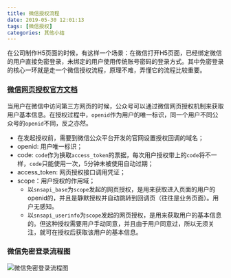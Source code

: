 ```yaml
---
title: 微信授权流程
date: 2019-05-30 12:01:13
tags: [微信授权]
categories: 其他小结
---
```

在公司制作H5页面的时候，有这样一个场景：在微信打开H5页面，已经绑定微信的用户直接免密登录，未绑定的用户使用传统账号密码的登录方式。其中免密登录的核心一环就是走一个微信授权流程，原理不难，弄懂它的流程比较重要。
<!--more-->
### [微信网页授权官方文档](https://mp.weixin.qq.com/wiki?t=resource/res_main&id=mp1421140842)
当用户在微信中访问第三方网页的时候，公众号可以通过微信网页授权机制来获取用户基本信息。在授权过程中，`openid`作为用户的唯一标识，同一个用户不同公众号的`openid`不同，反之亦然。
* 在发起授权前，需要到微信公众平台开发的官网设置授权回调的域名；
* openid: 用户唯一标识；
* code: `code`作为换取`access_token`的票据，每次用户授权带上的`code`将不一样，`code`只能使用一次，5分钟未被使用自动过期；
* access_token: 网页授权接口调用凭证；
* scope：用户授权的作用域；
  * 以`snsapi_base`为`scope`发起的网页授权，是用来获取进入页面的用户的openid的，并且是静默授权并自动跳转到回调页（往往是业务页面）。用户无感知。
  * 以`snsapi_userinfo`为`scope`发起的网页授权，是用来获取用户的基本信息的。但这种授权需要用户手动同意，并且由于用户同意过，所以无须关注，就可在授权后获取该用户的基本信息。
  
### 微信免密登录流程图
![微信免密登录流程图](/flowChart.png)